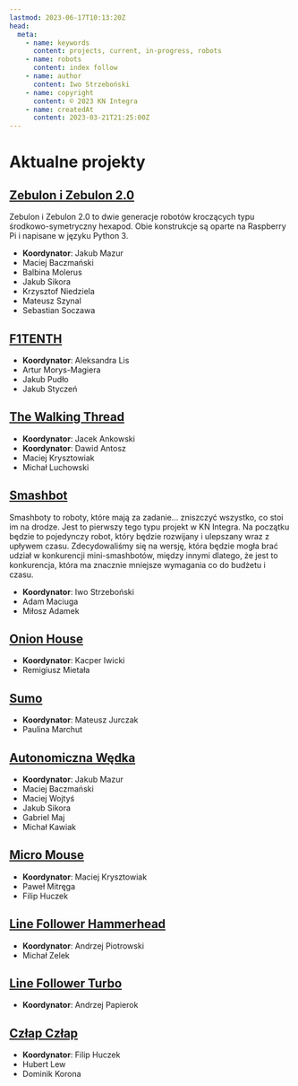 ```yaml
---
lastmod: 2023-06-17T10:13:20Z
head:
  meta:
    - name: keywords
      content: projects, current, in-progress, robots
    - name: robots
      content: index follow
    - name: author
      content: Iwo Strzeboński
    - name: copyright
      content: © 2023 KN Integra
    - name: createdAt
      content: 2023-03-21T21:25:00Z
---
```


# Aktualne projekty

## [Zebulon i Zebulon 2.0](/projects/current/zebulon)

Zebulon i Zebulon 2.0 to dwie generacje robotów kroczących typu środkowo-symetryczny hexapod.
Obie konstrukcje są oparte na Raspberry Pi i napisane w języku Python 3.

- **Koordynator**: Jakub Mazur
- Maciej Baczmański
- Balbina Molerus
- Jakub Sikora
- Krzysztof Niedziela
- Mateusz Szynal
- Sebastian Soczawa

## [F1TENTH](/projects/current/F1-10)

- **Koordynator**: Aleksandra Lis
- Artur Morys-Magiera
- Jakub Pudło
- Jakub Styczeń

## [The Walking Thread](/projects/current/twt)

- **Koordynator**: Jacek Ankowski
- **Koordynator**: Dawid Antosz
- Maciej Krysztowiak
- Michał Luchowski

## [Smashbot](/projects/current/smashbot)

Smashboty to roboty, które mają za zadanie... zniszczyć wszystko, co stoi im na drodze.
Jest to pierwszy tego typu projekt w KN Integra. Na początku będzie to pojedynczy robot,
który będzie rozwijany i ulepszany wraz z upływem czasu. Zdecydowaliśmy się na wersję,
która będzie mogła brać udział w konkurencji mini-smashbotów, między innymi dlatego,
że jest to konkurencja, która ma znacznie mniejsze wymagania co do budżetu i czasu.

- **Koordynator**: Iwo Strzeboński
- Adam Maciuga
- Miłosz Adamek

## [Onion House](/projects/current/onion)

- **Koordynator**: Kacper Iwicki
- Remigiusz Mietała

## [Sumo](/projects/current/sumo)

- **Koordynator**: Mateusz Jurczak
- Paulina Marchut

## [Autonomiczna Wędka](/projects/current/sumolow)

- **Koordynator**: Jakub Mazur
- Maciej Baczmański
- Maciej Wojtyś
- Jakub Sikora
- Gabriel Maj
- Michał Kawiak

## [Micro Mouse](/projects/current/mm)

- **Koordynator**: Maciej Krysztowiak
- Paweł Mitręga
- Filip Huczek

## [Line Follower Hammerhead](/projects/current/lf-hammer)

- **Koordynator**: Andrzej Piotrowski
- Michał Zelek

## [Line Follower Turbo](/projects/current/lf-turbo)

- **Koordynator**: Andrzej Papierok

## [Człap Człap](/projects/current/cc)

- **Koordynator**: Filip Huczek
- Hubert Lew
- Dominik Korona
